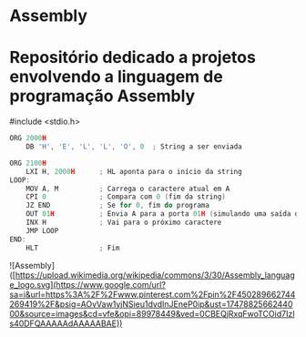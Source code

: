 # Assembly

# Repositório dedicado a projetos envolvendo a linguagem de programação Assembly


#include <stdio.h>
```c
ORG 2000H
    DB 'H', 'E', 'L', 'L', 'O', 0  ; String a ser enviada

ORG 2100H
    LXI H, 2000H      ; HL aponta para o início da string
LOOP:
    MOV A, M          ; Carrega o caractere atual em A
    CPI 0             ; Compara com 0 (fim da string)
    JZ END            ; Se for 0, fim do programa
    OUT 01H           ; Envia A para a porta 01H (simulando uma saída de vídeo)
    INX H             ; Vai para o próximo caractere
    JMP LOOP
END:
    HLT               ; Fim
```
![Assembly]
([https://upload.wikimedia.org/wikipedia/commons/3/30/Assembly_language_logo.svg](https://www.google.com/url?sa=i&url=https%3A%2F%2Fwww.pinterest.com%2Fpin%2F450289662744269419%2F&psig=AOvVaw1yjNSieu1dvdInJEneP0ip&ust=1747882566244000&source=images&cd=vfe&opi=89978449&ved=0CBEQjRxqFwoTCOid7IzIs40DFQAAAAAdAAAAABAE))

